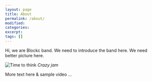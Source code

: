 ```yaml
---
layout: page
title: About
permalink: /about/
modified:
categories: 
excerpt:
tags: []
---
```


Hi, we are Blockc band. We need to introduce the band here. We need better picture here.

![Time to think]({{site.baseurl}}/images/band.jpg)
*Crazy jam*

More text here & sample video ...
